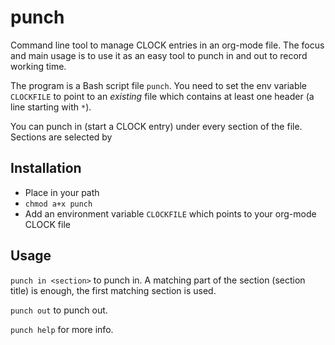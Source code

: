 punch
=====

Command line tool to manage CLOCK entries in an org-mode file. The focus and main usage is to use it
as an easy tool to punch in and out to record working time.

The program is a Bash script file `punch`. You need to set the env variable `CLOCKFILE` to point to an *existing* file
which contains at least one header (a line starting with `*`).

You can punch in (start a CLOCK entry) under every section of the file. Sections are selected by 

Installation
------------

* Place in your path
* `chmod a+x punch`
* Add an environment variable `CLOCKFILE` which points to your org-mode CLOCK file

Usage
-----
`punch in <section>` to punch in. A matching part of the section (section title) is enough, the first
matching section is used.

`punch out` to punch out.

`punch help` for more info.



